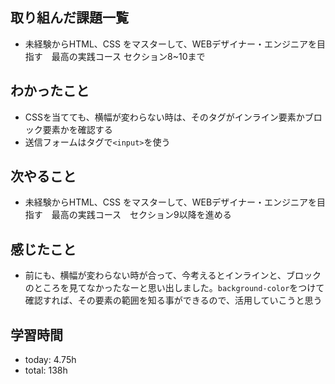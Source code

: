 ##  取り組んだ課題一覧

- 未経験からHTML、CSS をマスターして、WEBデザイナー・エンジニアを目指す　最高の実践コース セクション8~10まで

 ##  わかったこと

- CSSを当てても、横幅が変わらない時は、そのタグがインライン要素かブロック要素かを確認する
- 送信フォームはタグで`<input>`を使う

 ##  次やること

- 未経験からHTML、CSS をマスターして、WEBデザイナー・エンジニアを目指す　最高の実践コース　セクション9以降を進める


 ##  感じたこと

- 前にも、横幅が変わらない時が合って、今考えるとインラインと、ブロックのところを見てなかったなーと思い出しました。`background-color`をつけて確認すれば、その要素の範囲を知る事ができるので、活用していこうと思う

 ##  学習時間
- today: 4.75h
- total: 138h
